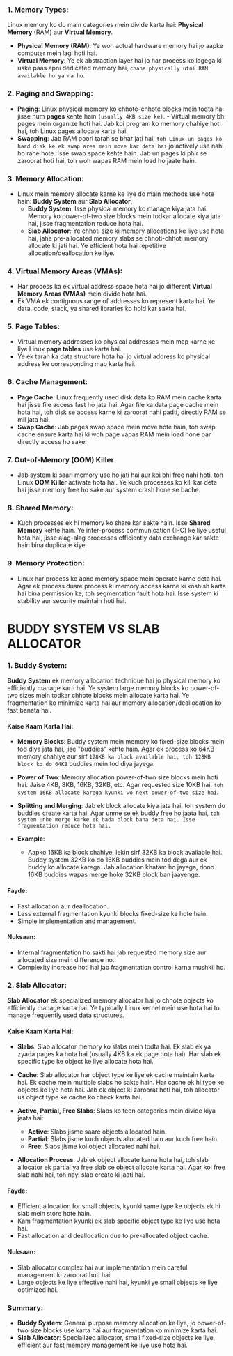 
### 1. **Memory Types:**
   Linux memory ko do main categories mein divide karta hai: **Physical Memory** (RAM) aur **Virtual Memory**.

   - **Physical Memory (RAM)**: Ye woh actual hardware memory hai jo aapke computer mein lagi hoti hai.
   - **Virtual Memory**: Ye ek abstraction layer hai jo har process ko lagega ki uske paas apni dedicated memory hai, `chahe physically utni RAM available ho ya na ho`.

### 2. **Paging and Swapping:**
   - **Paging**: Linux physical memory ko chhote-chhote blocks mein todta hai jisse hum **pages** kehte hain `(usually 4KB size ke)`.
    - Virtual memory bhi pages mein organize hoti hai. Jab koi program ko memory chahiye hoti hai, toh Linux pages allocate karta hai.
   - **Swapping**: Jab RAM poori tarah se bhar jati hai, `toh Linux un pages ko hard disk ke ek swap area mein move kar deta hai` jo actively use nahi ho rahe hote. Isse swap space kehte hain. Jab un pages ki phir se zaroorat hoti hai, toh woh wapas RAM mein load ho jaate hain.

### 3. **Memory Allocation:**
   - Linux mein memory allocate karne ke liye do main methods use hote hain: **Buddy System** aur **Slab Allocator**.
     - **Buddy System**: Isse physical memory ko manage kiya jata hai. Memory ko power-of-two size blocks mein todkar allocate kiya jata hai, jisse fragmentation reduce hota hai.
     - **Slab Allocator**: Ye chhoti size ki memory allocations ke liye use hota hai, jaha pre-allocated memory slabs se chhoti-chhoti memory allocate ki jati hai. Ye efficient hota hai repetitive allocation/deallocation ke liye.

### 4. **Virtual Memory Areas (VMAs):**
   - Har process ka ek virtual address space hota hai jo different **Virtual Memory Areas (VMAs)** mein divide hota hai. 
   - Ek VMA ek contiguous range of addresses ko represent karta hai. Ye data, code, stack, ya shared libraries ko hold kar sakta hai.

### 5. **Page Tables:**
   - Virtual memory addresses ko physical addresses mein map karne ke liye Linux **page tables** use karta hai. 
   - Ye ek tarah ka data structure hota hai jo virtual address ko physical address ke corresponding map karta hai.

### 6. **Cache Management:**
   - **Page Cache**: Linux frequently used disk data ko RAM mein cache karta hai jisse file access fast ho jata hai. Agar file ka data page cache mein hota hai, toh disk se access karne ki zaroorat nahi padti, directly RAM se mil jata hai.
   - **Swap Cache**: Jab pages swap space mein move hote hain, toh swap cache ensure karta hai ki woh page vapas RAM mein load hone par directly access ho sake.

### 7. **Out-of-Memory (OOM) Killer:**
   - Jab system ki saari memory use ho jati hai aur koi bhi free nahi hoti, toh Linux **OOM Killer** activate hota hai. Ye kuch processes ko kill kar deta hai jisse memory free ho sake aur system crash hone se bache.

### 8. **Shared Memory:**
   - Kuch processes ek hi memory ko share kar sakte hain. Isse **Shared Memory** kehte hain. Ye inter-process communication (IPC) ke liye useful hota hai, jisse alag-alag processes efficiently data exchange kar sakte hain bina duplicate kiye.

### 9. **Memory Protection:**
   - Linux har process ko apne memory space mein operate karne deta hai. Agar ek process dusre process ki memory access karne ki koshish karta hai bina permission ke, toh segmentation fault hota hai. Isse system ki stability aur security maintain hoti hai.
# BUDDY SYSTEM VS SLAB ALLOCATOR
### 1. **Buddy System**:

**Buddy System** ek memory allocation technique hai jo physical memory ko efficiently manage karti hai. Ye system large memory blocks ko power-of-two sizes mein todkar chhote blocks mein allocate karta hai. Ye fragmentation ko minimize karta hai aur memory allocation/deallocation ko fast banata hai.

#### **Kaise Kaam Karta Hai**:
- **Memory Blocks**: Buddy system mein memory ko fixed-size blocks mein tod diya jata hai, jise "buddies" kehte hain. Agar ek process ko 64KB memory chahiye aur sirf `128KB ka block available hai, toh 128KB block ko do 64KB` buddies mein tod diya jayega.
  
- **Power of Two**: Memory allocation power-of-two size blocks mein hoti hai. Jaise 4KB, 8KB, 16KB, 32KB, etc. Agar requested size 10KB hai, `toh system 16KB allocate karega kyunki wo next power-of-two size hai`.

- **Splitting and Merging**: Jab ek block allocate kiya jata hai, toh system do buddies create karta hai. Agar unme se ek buddy free ho jaata hai, `toh system unhe merge karke ek bada block bana deta hai. Isse fragmentation reduce hota hai. `

- **Example**:
  - Aapko 16KB ka block chahiye, lekin sirf 32KB ka block available hai. Buddy system 32KB ko do 16KB buddies mein tod dega aur ek buddy ko allocate karega. Jab allocation khatam ho jayega, dono 16KB buddies wapas merge hoke 32KB block ban jaayenge.

#### **Fayde**:
- Fast allocation aur deallocation.
- Less external fragmentation kyunki blocks fixed-size ke hote hain.
- Simple implementation and management.

#### **Nuksaan**:
- Internal fragmentation ho sakti hai jab requested memory size aur allocated size mein difference ho.
- Complexity increase hoti hai jab fragmentation control karna mushkil ho.

### 2. **Slab Allocator**:

**Slab Allocator** ek specialized memory allocator hai jo chhote objects ko efficiently manage karta hai. Ye typically Linux kernel mein use hota hai to manage frequently used data structures.

#### **Kaise Kaam Karta Hai**:
- **Slabs**: Slab allocator memory ko slabs mein todta hai. Ek slab ek ya zyada pages ka hota hai (usually 4KB ka ek page hota hai). Har slab ek specific type ke object ke liye allocate hota hai.

- **Cache**: Slab allocator har object type ke liye ek cache maintain karta hai. Ek cache mein multiple slabs ho sakte hain. Har cache ek hi type ke objects ke liye hota hai. Jab ek object ki zaroorat hoti hai, toh allocator us object type ke cache ko check karta hai.

- **Active, Partial, Free Slabs**: Slabs ko teen categories mein divide kiya jaata hai:
  - **Active**: Slabs jisme saare objects allocated hain.
  - **Partial**: Slabs jisme kuch objects allocated hain aur kuch free hain.
  - **Free**: Slabs jisme koi object allocated nahi hai.

- **Allocation Process**: Jab ek object allocate karna hota hai, toh slab allocator ek partial ya free slab se object allocate karta hai. Agar koi free slab nahi hai, toh nayi slab create ki jaati hai.

#### **Fayde**:
- Efficient allocation for small objects, kyunki same type ke objects ek hi slab mein store hote hain.
- Kam fragmentation kyunki ek slab specific object type ke liye use hota hai.
- Fast allocation and deallocation due to pre-allocated object cache.

#### **Nuksaan**:
- Slab allocator complex hai aur implementation mein careful management ki zaroorat hoti hai.
- Large objects ke liye effective nahi hai, kyunki ye small objects ke liye optimized hai.

### Summary:

- **Buddy System**: General purpose memory allocation ke liye, jo power-of-two size blocks use karta hai aur fragmentation ko minimize karta hai.
- **Slab Allocator**: Specialized allocator, small fixed-size objects ke liye, efficient aur fast memory management ke liye use hota hai.
